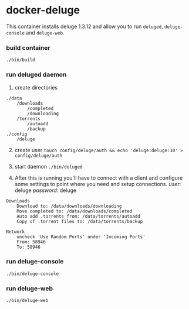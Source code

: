 # docker-deluge
This container installs deluge 1.3.12 and allow you to run `deluged`, 
`deluge-console` and `deluge-web`.

### build container
`./bin/build`

### run deluged daemon
1. create directories
```
./data
	/downloads
		/completed
		/downloading
	/torrents
		/autoadd
		/backup
./config
	/deluge
```
2. create user
`touch config/deluge/auth && echo 'deluge:deluge:10' > config/deluge/auth`

3. start daemon
`./bin/deluged`

4. After this is running you'll have to connect with a client and configure some
settings to point where you need and setup connections.
_user_: deluge
_password_: deluge

```
Downloads
	Download to: /data/downloads/downloading
	Move completed to: /data/downloads/completed
	Auto add .torrents from: /data/torrents/autoadd
	Copy of .torrent files to: /data/torrents/backup

Network
	uncheck 'Use Random Ports' under 'Incoming Ports'
	From: 58946
	To: 58946
```

### run deluge-console
`./bin/deluge-console`

### run deluge-web
`./bin/deluge-web`
